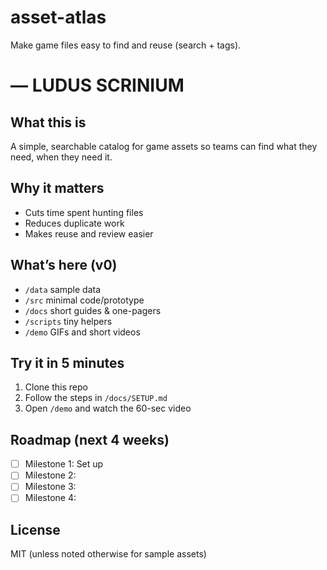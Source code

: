 # asset-atlas
Make game files easy to find and reuse (search + tags).

# <Repo Name> — LUDUS SCRINIUM

## What this is
A simple, searchable catalog for game assets so teams can find what they need, when they need it.

## Why it matters
- Cuts time spent hunting files
- Reduces duplicate work
- Makes reuse and review easier

## What’s here (v0)
- `/data` sample data
- `/src` minimal code/prototype
- `/docs` short guides & one-pagers
- `/scripts` tiny helpers
- `/demo` GIFs and short videos

## Try it in 5 minutes
1) Clone this repo
2) Follow the steps in `/docs/SETUP.md`
3) Open `/demo` and watch the 60-sec video

## Roadmap (next 4 weeks)
- [ ] Milestone 1: Set up 
- [ ] Milestone 2:
- [ ] Milestone 3:
- [ ] Milestone 4:

## License
MIT (unless noted otherwise for sample assets)
